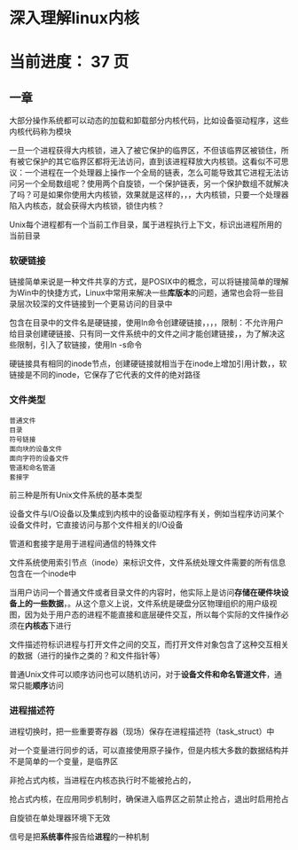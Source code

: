 # 深入理解linux内核

# 当前进度： 37 页

## 一章

大部分操作系统都可以动态的加载和卸载部分内核代码，比如设备驱动程序，这些内核代码称为模块



一旦一个进程获得大内核锁，进入了被它保护的临界区，不但该临界区被锁住，所有被它保护的其它临界区都将无法访问，直到该进程释放大内核锁。这看似不可思议：一个进程在一个处理器上操作一个全局的链表，怎么可能导致其它进程无法访问另一个全局数组呢？使用两个自旋锁，一个保护链表，另一个保护数组不就解决了吗？可是如果你使用大内核锁，效果就是这样的，，，大内核锁，只要一个处理器陷入内核态，就会获得大内核锁，锁住内核？



Unix每个进程都有一个当前工作目录，属于进程执行上下文，标识出进程所用的当前目录

### 软硬链接

链接简单来说是一种文件共享的方式，是POSIX中的概念，可以将链接简单的理解为Win中的快捷方式，Linux中常用来解决一些**库版本**的问题，通常也会将一些目录层次较深的文件链接到一个更易访问的目录中

包含在目录中的文件名是硬链接，使用ln命令创建硬链接，，，，限制：不允许用户给目录创建硬链接、只有同一文件系统中的文件之间才能创建链接，，为了解决这些限制，引入了软链接，使用ln -s命令

硬链接具有相同的inode节点，创建硬链接就相当于在inode上增加引用计数，，软链接是不同的inode，它保存了它代表的文件的绝对路径

### 文件类型

```
普通文件
目录
符号链接
面向块的设备文件
面向字符的设备文件
管道和命名管道
套接字
```

前三种是所有Unix文件系统的基本类型

设备文件与I/O设备以及集成到内核中的设备驱动程序有关，例如当程序访问某个设备文件时，它直接访问与那个文件相关的I/O设备

管道和套接字是用于进程间通信的特殊文件



文件系统使用索引节点（inode）来标识文件，文件系统处理文件需要的所有信息包含在一个inode中



当用户访问一个普通文件或者目录文件的内容时，他实际上是访问**存储在硬件块设备上的一些数据**，。从这个意义上说，文件系统是硬盘分区物理组织的用户级视图，因为处于用户态的进程不能直接和底层硬件交互，所以每个实际的文件操作必须在**内核态**下进行



文件描述符标识进程与打开文件之间的交互，而打开文件对象包含了这种交互相关的数据（进行的操作之类的？和文件指针等）



普通Unix文件可以顺序访问也可以随机访问，对于**设备文件和命名管道文件**，通常只能**顺序**访问

### 进程描述符

进程切换时，把一些重要寄存器（现场）保存在进程描述符（task_struct）中



对一个变量进行同步的话，可以直接使用原子操作，但是内核大多数的数据结构并不是简单的一个变量，是临界区



非抢占式内核，当进程在内核态执行时不能被抢占的，

抢占式内核，在应用同步机制时，确保进入临界区之前禁止抢占，退出时启用抢占



自旋锁在单处理器环境下无效



信号是把**系统事件**报告给**进程**的一种机制

